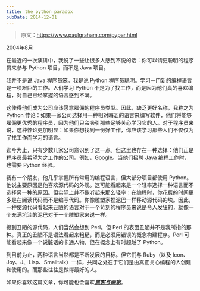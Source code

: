 ```yaml
---
title: the_python_paradox
pubDate: 2014-12-01
---
```


> 原文：https://www.paulgraham.com/pypar.html 

            
2004年8月

在最近的一次演讲中，我说了一些让很多人感到不悦的话：你可以请更聪明的程序员来参与 Python 项目，而不是 Java 项目。

我并不是说 Java 程序员笨。我是说 Python 程序员聪明。学习一门新的编程语言是一项艰巨的工作。人们学习 Python 不是为了找工作，而是因为他们真的喜欢编程，对自己已经掌握的语言感到不满。

这使得他们成为公司应该愿意雇佣的程序员类型。因此，缺乏更好名称，我称之为 Python 悖论：如果一家公司选择用一种相对晦涩的语言来编写软件，他们将能够雇佣更优秀的程序员，因为他们只会吸引那些足够关心学习它的人。对于程序员来说，这种悖论更加明显：如果你想找到一份好工作，你应该学习那些人们不仅仅为了找工作而学习的语言。

迄今为止，只有少数几家公司意识到了这一点。但这里也存在一种选择：他们正是程序员最希望为之工作的公司。例如，Google。当他们招聘 Java 编程工作时，也需要 Python 经验。

我有一个朋友，他几乎掌握所有常用的编程语言，但大部分项目都使用 Python。他说主要原因是他喜欢源代码的外观。这可能看起来是一个轻率选择一种语言而不选择另一种的原因。但实际上并不像听起来那么轻率：在编程时，你花费的时间更多是在阅读代码而不是编写代码。你像雕塑家捏泥巴一样移动源代码的块。因此，一种使源代码看起来丑陋的语言对于一个苛刻的程序员来说是令人发狂的，就像一个充满坑洼的泥巴对于一个雕塑家来说一样。

提到丑陋的源代码，人们当然会想到 Perl。但 Perl 的表面丑陋并不是我所指的那种。真正的丑陋不是语法看起来粗糙，而是必须用错误的概念构建程序。Perl 可能看起来像一个说脏话的卡通人物，但在概念上有时超越了 Python。

到目前为止，两种语言当然都是不断发展的目标。但它们与 Ruby（以及 Icon、Joy、J、Lisp、Smalltalk）一样，共同之处在于它们是由真正关心编程的人创建和使用的。而那些往往是做得最好的人。

如果你喜欢这篇文章，你可能也会喜欢[**_黑客与画家_**](http://www.amazon.com/gp/product/0596006624)。
